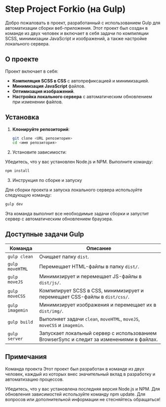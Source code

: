 # Step Project Forkio (на Gulp)

Добро пожаловать в проект, разработанный с использованием Gulp для автоматизации сборки веб-приложения. Этот проект был создан в команде из двух человек и включает в себя задачи по компиляции SCSS, минимизации JavaScript и изображений, а также настройке локального сервера.

## О проекте

Проект включает в себя:
- **Компиляция SCSS в CSS** с автопрефиксацией и минимизацией.
- **Минимизация JavaScript** файлов.
- **Оптимизация изображений**.
- **Настройка локального сервера** с автоматическим обновлением при изменении файлов.

## Установка

1. **Клонируйте репозиторий**:

   ```bash
   git clone <URL репозитория>
   cd <имя репозитория>
   ```
   
2. Установите зависимости:

Убедитесь, что у вас установлен Node.js и NPM. Выполните команду:


   ```bash
npm install
```

3. Инструкция по сборке и запуску

Для сборки проекта и запуска локального сервера используйте следующую команду:
```bash
gulp dev
```
Эта команда выполнит все необходимые задачи сборки и запустит сервер с автоматическим обновлением браузера.

## Доступные задачи Gulp

| Команда     | Описание                                                                                   |
|-------------|--------------------------------------------------------------------------------------------|
| `gulp clean` | Очищает папку `dist`.                                                                       |
| `gulp moveHTML` | Перемещает HTML-файлы в папку `dist/`.                                                   |
| `gulp moveJS` | Минимизирует и перемещает JS-файлы в `dist/js/`.                                           |
| `gulp moveCSS` | Компилирует SCSS в CSS, минимизирует и перемещает CSS-файлы в `dist/css/`.                 |
| `gulp imagemin` | Минимизирует изображения и перемещает их в `dist/img/`.                                   |
| `gulp build` | Выполняет задачи `clean`, `moveHTML`, `moveJS`, `moveCSS` и `imagemin`.                    |
| `gulp server` | Запускает локальный сервер с использованием BrowserSync и следит за изменениями в файлах. |

## Примечания
Команда проекта
Этот проект был разработан в команде из двух человек, каждый из которых внес значительный вклад в разработку и автоматизацию процессов.


Убедитесь, что у вас установлена последняя версия Node.js и NPM.
Для обновления зависимостей используйте команду npm update.
Для вопросов или дополнительной информации не стесняйтесь обращаться!